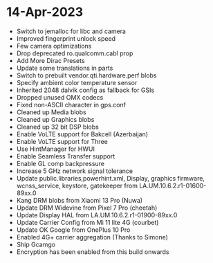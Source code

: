# 14-Apr-2023
- Switch to jemalloc for libc and camera
- Improved fingerprint unlock speed
- Few camera optimizations
- Drop deprecated ro.qualcomm.cabl prop
- Add More Dirac Presets
- Update some translations in parts
- Switch to prebuilt vendor.qti.hardware.perf blobs
- Specify ambient color temperature sensor
- Inherited 2048 dalvik config as fallback for GSIs
- Dropped unused OMX codecs
- Fixed non-ASCII character in gps.conf
- Cleaned up Media blobs
- Cleaned up Graphics blobs
- Cleaned up 32 bit DSP blobs
- Enable VoLTE support for Bakcell (Azerbaijan)
- Enable VoLTE support for Three
- Use HintManager for HWUI
- Enable Seamless Transfer support
- Enable GL comp backpressure
- Increase 5 GHz network signal tolerance
- Update public.libraries,powerhint.xml,
Display, graphics firmware, wcnss_service, keystore, gatekeeper from LA.UM.10.6.2.r1-01600-89xx.0
- Kang DRM blobs from Xiaomi 13 Pro (Nuwa)
- Update DRM Widevine from Pixel 7 Pro (cheetah)
- Update Display HAL from LA.UM.10.6.2.r1-01900-89xx.0
- Update Carrier Config from Mi 11 lite 4G (courbet)
- Update OK Google from OnePlus 10 Pro
- Enabled 4G+ carrier aggregation (Thanks to Simone)
- Ship Gcamgo
- Encryption has been enabled from this build onwards

